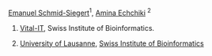 [Emanuel Schmid-Siegert](https://www.linkedin.com/in/emanuel-schmid-82496214/)<sup>1</sup>,
[Amina Echchiki](https://www.linkedin.com/in/amina-echchiki-9b829912a/) <sup>2</sup>

1. [Vital-IT](https://www.vital-it.ch/about/team), Swiss Institute of Bioinformatics.

2. [University of Lausanne](https://www.unil.ch/dee/home/menuinst/people/graduate-students/amina-echchiki.html), [Swiss Institute of Bioinformatics](http://www.sib.swiss/robinson-rechavi-marc/members)
